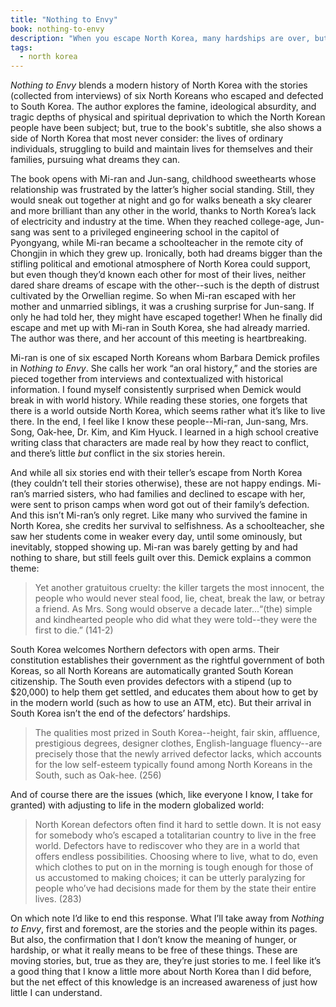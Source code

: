 ```yaml
---
title: "Nothing to Envy"
book: nothing-to-envy
description: "When you escape North Korea, many hardships are over, but many more are just beginning."
tags:
  - north korea
---
```


*Nothing to Envy* blends a modern history of North Korea with the stories (collected from interviews) of six North Koreans who escaped and defected to South Korea. The author explores the famine, ideological absurdity, and tragic depths of physical and spiritual deprivation to which the North Korean people have been subject; but, true to the book's subtitle, she also shows a side of North Korea that most never consider: the lives of ordinary individuals, struggling to build and maintain lives for themselves and their families, pursuing what dreams they can.

The book opens with Mi-ran and Jun-sang, childhood sweethearts whose relationship was frustrated by the latter’s higher social standing. Still, they would sneak out together at night and go for walks beneath a sky clearer and more brilliant than any other in the world, thanks to North Korea’s lack of electricity and industry at the time. When they reached college-age, Jun-sang was sent to a privileged engineering school in the capitol of Pyongyang, while Mi-ran became a schoolteacher in the remote city of Chongjin in which they grew up. Ironically, both had dreams bigger than the stifling political and emotional atmosphere of North Korea could support, but even though they’d known each other for most of their lives, neither dared share dreams of escape with the other--such is the depth of distrust cultivated by the Orwellian regime. So when Mi-ran escaped with her mother and unmarried siblings, it was a crushing surprise for Jun-sang. If only he had told her, they might have escaped together! When he finally did escape and met up with Mi-ran in South Korea, she had already married. The author was there, and her account of this meeting is heartbreaking. 

Mi-ran is one of six escaped North Koreans whom Barbara Demick profiles in *Nothing to Envy*. She calls her work “an oral history,” and the stories are pieced together from interviews and contextualized with historical information. I found myself consistently surprised when Demick would break in with world history. While reading these stories, one forgets that there is a world outside North Korea, which seems rather what it’s like to live there. In the end, I feel like I know these people--Mi-ran, Jun-sang, Mrs. Song, Oak-hee, Dr. Kim, and Kim Hyuck. I learned in a high school creative writing class that characters are made real by how they react to conflict, and there’s little *but* conflict in the six stories herein.

And while all six stories end with their teller’s escape from North Korea (they couldn’t tell their stories otherwise), these are not happy endings. Mi-ran’s married sisters, who had families and declined to escape with her, were sent to prison camps when word got out of their family’s defection. And this isn’t Mi-ran’s only regret. Like many who survived the famine in North Korea, she credits her survival to selfishness. As a schoolteacher, she saw her students come in weaker every day, until some ominously, but inevitably, stopped showing up. Mi-ran was barely getting by and had nothing to share, but still feels guilt over this. Demick explains a common theme:

> Yet another gratuitous cruelty: the killer targets the most innocent, the people who would never steal food, lie, cheat, break the law, or betray a friend. As Mrs. Song would observe a decade later...“(the) simple and kindhearted people who did what they were told--they were the first to die.” (141-2)

South Korea welcomes Northern defectors with open arms. Their constitution establishes their government as the rightful government of both Koreas, so all North Koreans are automatically granted South Korean citizenship. The South even provides defectors with a stipend (up to $20,000) to help them get settled, and educates them about how to get by in the modern world (such as how to use an ATM, etc). But their arrival in South Korea isn’t the end of the defectors’ hardships.

> The qualities most prized in South Korea--height, fair skin, affluence, prestigious degrees, designer clothes, English-language fluency--are precisely those that the newly arrived defector lacks, which accounts for the low self-esteem typically found among North Koreans in the South, such as Oak-hee. (256)

And of course there are the issues (which, like everyone I know, I take for granted) with adjusting to life in the modern globalized world:

> North Korean defectors often find it hard to settle down. It is not easy for somebody who’s escaped a totalitarian country to live in the free world. Defectors have to rediscover who they are in a world that offers endless possibilities. Choosing where to live, what to do, even which clothes to put on in the morning is tough enough for those of us accustomed to making choices; it can be utterly paralyzing for people who’ve had decisions made for them by the state their entire lives. (283)

On which note I’d like to end this response. What I’ll take away from *Nothing to Envy*, first and foremost, are the stories and the people within its pages. But also, the confirmation that I don’t know the meaning of hunger, or hardship, or what it really means to be free of these things. These are moving stories, but, true as they are, they’re just stories to me. I feel like it’s a good thing that I know a little more about North Korea than I did before, but the net effect of this knowledge is an increased awareness of just how little I can understand.